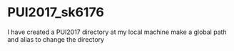 # PUI2017_sk6176

I have created a PUI2017 directory at my local machine
make a global path and alias to change the directory


